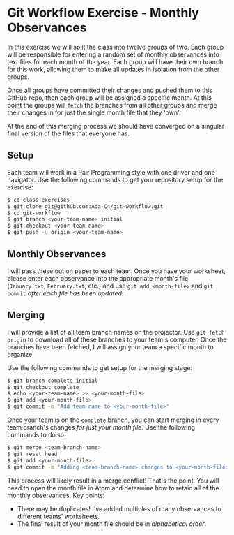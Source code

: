# Git Workflow Exercise - Monthly Observances
In this exercise we will split the class into twelve groups of two. Each group will be responsible for entering a random set of monthly observances into text files for each month of the year. Each group will have their own branch for this work, allowing them to make all updates in isolation from the other groups.

Once all groups have committed their changes and pushed them to this GitHub repo, then each group will be assigned a specific month. At this point the groups will `fetch` the branches from all other groups and merge their changes in for just the single month file that they 'own'.

At the end of this merging process we should have converged on a singular final version of the files that everyone has.


## Setup
Each team will work in a Pair Programming style with one driver and one navigator. Use the following commands to get your repository setup for the exercise:
```bash
$ cd class-exercises
$ git clone git@github.com:Ada-C4/git-workflow.git
$ cd git-workflow
$ git branch <your-team-name> initial
$ git checkout <your-team-name>
$ git push -u origin <your-team-name>
```

## Monthly Observances
I will pass these out on paper to each team. Once you have your worksheet, please enter each observance into the appropriate month's file (`January.txt`, `February.txt`, etc.) and use `git add <month-file>` and `git commit` _after each file has been updated_.

## Merging
I will provide a list of all team branch names on the projector. Use `git fetch origin` to download all of these branches to your team's computer. Once the branches have been fetched, I will assign your team a specific month to organize.

Use the following commands to get setup for the merging stage:
```bash
$ git branch complete initial
$ git checkout complete
$ echo <your-team-name> >> <your-month-file>
$ git add <your-month-file>
$ git commit -m "Add team name to <your-month-file>"
```

Once your team is on the `complete` branch, you can start merging in every team branch's changes _for just your month file_. Use the following commands to do so:
```bash
$ git merge <team-branch-name>
$ git reset head
$ git add <your-month-file>
$ git commit -m "Adding <team-branch-name> changes to <your-month-file>"
```

This process will likely result in a merge conflict! That's the point. You will need to open the month file in Atom and determine how to retain all of the monthly observances. Key points:
- There may be duplicates! I've added multiples of many observances to different teams' worksheets.
- The final result of your month file should be in _alphabetical order_.
